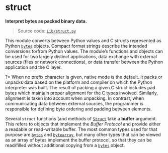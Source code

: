 # struct

**Interpret bytes as packed binary data.**

> Source code: [`Lib/struct.py`](https://github.com/python/cpython/tree/3.13/Lib/struct.py)

This module converts between Python values and C structs represented as Python [`bytes`](/built-in-types/bytes/) objects. Compact format strings describe the intended conversions to/from Python values. The module’s functions and objects can be used for two largely distinct applications, data exchange with external sources (files or network connections), or data transfer between the Python application and the C layer.

?> When no prefix character is given, native mode is the default. It packs or unpacks data based on the platform and compiler on which the Python interpreter was built. The result of packing a given C struct includes pad bytes which maintain proper alignment for the C types involved. Similarly, alignment is taken into account when unpacking. In contrast, when communicating data between external sources, the programmer is responsible for defining byte ordering and padding between elements.

Several `struct` functions (and methods of [`Struct`](/modules/struct/Struct.md) take a **buffer** argument. This refers to objects that implement the *Buffer Protocol* and provide either a readable or read-writable buffer. The most common types used for that purpose are [`bytes`](/built-in-types/bytes/) and [`bytearray`](/built-in-types/bytearray/), but many other types that can be viewed as an array of bytes implement the buffer protocol, so that they can be read/filled without additional copying from a [`bytes`](/built-in-types/bytes/) object.
